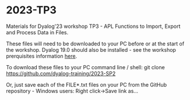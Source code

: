 # 2023-TP3
Materials for Dyalog'23 workshop TP3 - APL Functions to Import, Export and
Process Data in Files.

These files will need to be downloaded to your PC before or at the start of the
workshop. Dyalog 19.0 should also be installed - see the workshop prerquisites
information
[here](https://www.dyalog.com/user-meetings/dyalog23/workshops/prerequisites.htm).

To download these files to your PC command line / shell:
git clone https://github.com/dyalog-training/2023-SP2

Or, just save each of the FILE*.txt files on your PC from the GitHub
repository - Windows users: Right click->Save link as...
